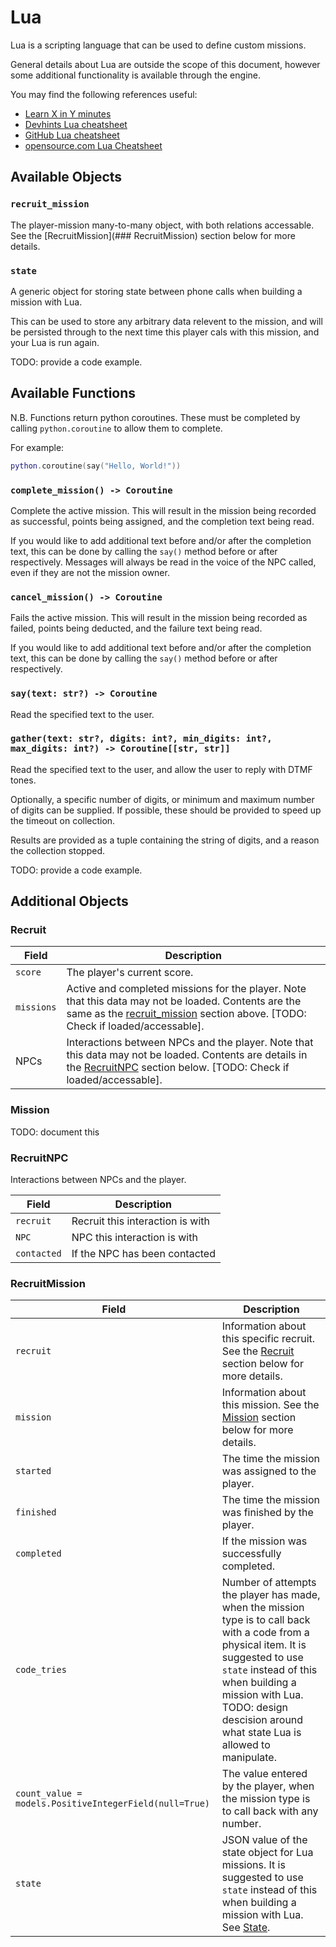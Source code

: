 # Lua

Lua is a scripting language that can be used to define custom missions.

General details about Lua are outside the scope of this document, however some additional functionality is available through the engine.

You may find the following references useful:
  - [Learn X in Y minutes](https://learnxinyminutes.com/lua/)
  - [Devhints Lua cheatsheet](https://devhints.io/lua)
  - [GitHub Lua cheatsheet](https://gist.github.com/nilesh-tawari/02078ae5b83ce3c90f476c4858c60693)
  - [opensource.com Lua Cheatsheet](https://opensource.com/sites/default/files/gated-content/cheat_sheet_lua.pdf)

## Available Objects

### `recruit_mission`

The player-mission many-to-many object, with both relations accessable. See the [RecruitMission](### RecruitMission) section below for more details.

### `state`

A generic object for storing state between phone calls when building a mission with Lua.

This can be used to store any arbitrary data relevent to the mission, and will be persisted through to the next time this player cals with this mission, and your Lua is run again.

TODO: provide a code example.

## Available Functions

N.B. Functions return python coroutines. These must be completed by calling `python.coroutine` to allow them to complete.

For example:

```lua
python.coroutine(say("Hello, World!"))
```

### `complete_mission() -> Coroutine`

Complete the active mission. This will result in the mission being recorded as successful, points being assigned, and the completion text being read.

If you would like to add additional text before and/or after the completion text, this can be done by calling the `say()` method before or after respectively.
Messages will always be read in the voice of the NPC called, even if they are not the mission owner.

### `cancel_mission() -> Coroutine`

Fails the active mission. This will result in the mission being recorded as failed, points being deducted, and the failure text being read.

If you would like to add additional text before and/or after the completion text, this can be done by calling the `say()` method before or after respectively.

### `say(text: str?) -> Coroutine`

Read the specified text to the user.

### `gather(text: str?, digits: int?, min_digits: int?, max_digits: int?) -> Coroutine[[str, str]]`

Read the specified text to the user, and allow the user to reply with DTMF tones.

Optionally, a specific number of digits, or minimum and maximum number of digits can be supplied.
If possible, these should be provided to speed up the timeout on collection.

Results are provided as a tuple containing the string of digits, and a reason the collection stopped.

TODO: provide a code example.

## Additional Objects

### Recruit

| Field         | Description |
| ---           | --- |
|  `score`      | The player's current score. |
|  `missions`   | Active and completed missions for the player. Note that this data may not be loaded.  Contents are the same as the [recruit_mission](#recruit_mission) section above.  [TODO: Check if loaded/accessable]. |
|  NPCs         | Interactions between NPCs and the player. Note that this data may not be loaded.  Contents are details in the [RecruitNPC](#recruitnpc) section below.  [TODO: Check if loaded/accessable]. |

### Mission

TODO: document this

### RecruitNPC

Interactions between NPCs and the player.

| Field         | Description |
| ---           | --- |
|  `recruit`    | Recruit this interaction is with |
|  `NPC`        | NPC this interaction is with |
|  `contacted`  | If the NPC has been contacted |

### RecruitMission

| Field         | Description |
| ---           | --- |
|  `recruit`    | Information about this specific recruit. See the [Recruit](#recruit) section below for more details. |
|  `mission`    | Information about this mission. See the [Mission](#mission) section below for more details. |
|  `started`    | The time the mission was assigned to the player. |
|  `finished`   | The time the mission was finished by the player. |
|  `completed`  | If the mission was successfully completed. |
|  `code_tries` | Number of attempts the player has made, when the mission type is to call back with a code from a physical item.  It is suggested to use `state` instead of this when building a mission with Lua. TODO: design descision around what state Lua is allowed to manipulate. |
|  `count_value = models.PositiveIntegerField(null=True)` | The value entered by the player, when the mission type is to call back with any number. |
|  `state` | JSON value of the state object for Lua missions. It is suggested to use `state` instead of this when building a mission with Lua. See [State](#state). |
